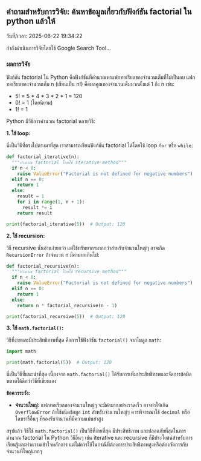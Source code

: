 ## คำถามสำหรับการวิจัย: ค้นหาข้อมูลเกี่ยวกับฟังก์ชัน factorial ใน python แล้วให้

วันที่/เวลา: 2025-06-22 19:34:22

กำลังดำเนินการวิจัยโดยใช้ Google Search Tool...

### ผลการวิจัย
ฟังก์ชัน factorial ใน Python  คือฟังก์ชันที่คำนวณหาแฟกทอเรียลของจำนวนเต็มที่ไม่เป็นลบ  แฟกทอเรียลของจำนวนเต็ม n (เขียนเป็น n!) คือผลคูณของจำนวนเต็มบวกตั้งแต่ 1 ถึง n  เช่น:

* 5! = 5 * 4 * 3 * 2 * 1 = 120
* 0! = 1 (โดยนิยาม)
* 1! = 1


Python มีวิธีการคำนวณ factorial หลายวิธี:

**1. ใช้ loop:**

นี่เป็นวิธีที่ตรงไปตรงมาที่สุด  เราสามารถเขียนฟังก์ชัน factorial ได้โดยใช้ loop `for` หรือ `while`:

```python
def factorial_iterative(n):
  """คำนวณ factorial โดยใช้ iterative method"""
  if n < 0:
    raise ValueError("Factorial is not defined for negative numbers")
  elif n == 0:
    return 1
  else:
    result = 1
    for i in range(1, n + 1):
      result *= i
    return result

print(factorial_iterative(5))  # Output: 120
```

**2. ใช้ recursion:**

วิธี recursive นั้นอ่านง่ายกว่า แต่ใช้ทรัพยากรมากกว่าสำหรับจำนวนใหญ่ๆ  อาจเกิด `RecursionError` ถ้าจำนวน n มีค่ามากเกินไป:

```python
def factorial_recursive(n):
  """คำนวณ factorial โดยใช้ recursive method"""
  if n < 0:
    raise ValueError("Factorial is not defined for negative numbers")
  elif n == 0:
    return 1
  else:
    return n * factorial_recursive(n - 1)

print(factorial_recursive(5))  # Output: 120
```


**3. ใช้ `math.factorial()`:**

วิธีที่ง่ายและมีประสิทธิภาพที่สุด คือการใช้ฟังก์ชัน `factorial()` จากโมดูล `math`:

```python
import math

print(math.factorial(5))  # Output: 120
```

นี่เป็นวิธีที่แนะนำที่สุด เนื่องจาก `math.factorial()` ได้รับการเพิ่มประสิทธิภาพและจัดการข้อผิดพลาดได้ดีกว่าวิธีที่เขียนเอง


**ข้อควรระวัง:**

* **จำนวนใหญ่:**  แฟกทอเรียลของจำนวนใหญ่ๆ จะมีค่ามากอย่างรวดเร็ว  อาจทำให้เกิด `OverflowError`  ถ้าใช้ชนิดข้อมูล `int`  สำหรับจำนวนใหญ่ๆ ควรพิจารณาใช้ `decimal` หรือไลบรารี่อื่นๆ ที่รองรับจำนวนที่มีความแม่นยำสูง


สรุปแล้ว  วิธีใช้ `math.factorial()` เป็นวิธีที่ง่ายที่สุด มีประสิทธิภาพ และปลอดภัยที่สุดในการคำนวณ factorial ใน Python  วิธีอื่นๆ เช่น iterative และ recursive ก็มีประโยชน์สำหรับการเรียนรู้และทำความเข้าใจหลักการ  แต่ไม่ควรใช้ในกรณีที่ต้องการประสิทธิภาพสูงหรือต้องจัดการกับจำนวนที่ใหญ่มากๆ


